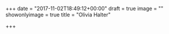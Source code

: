 +++
date = "2017-11-02T18:49:12+00:00"
draft = true
image = ""
showonlyimage = true
title = "Olivia Halter"

+++
